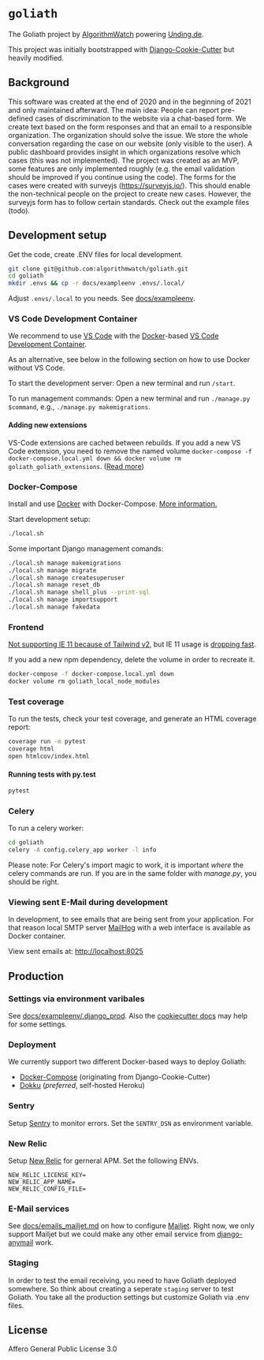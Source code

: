 # `goliath`

The Goliath project by [AlgorithmWatch](https://algorithmwatch.org/) powering [Unding.de](//unding.de).

This project was initially bootstrapped with [Django-Cookie-Cutter](https://github.com/pydanny/cookiecutter-django) but heavily modified.

## Background

This software was created at the end of 2020 and in the beginning of 2021 and only maintained afterward.
The main idea: People can report pre-defined cases of discrimination to the website via a chat-based form.
We create text based on the form responses and that an email to a responsible organization.
The organization should solve the issue.
We store the whole conversation regarding the case on our website (only visible to the user).
A public dashboard provides insight in which organizations resolve which cases (this was not implemented).
The project was created as an MVP, some features are only implemented roughly (e.g. the email validation should be improved if you continue using the code).
The forms for the cases were created with surveyjs (<https://surveyjs.io/>).
This should enable the non-technical people on the project to create new cases.
However, the surveyjs form has to follow certain standards.
Check out the example files (todo).

## Development setup

Get the code, create .ENV files for local development.

```bash
git clone git@github.com:algorithmwatch/goliath.git
cd goliath
mkdir .envs && cp -r docs/exampleenv .envs/.local/
```

Adjust `.envs/.local` to you needs.
See [docs/exampleenv](./docs/exampleenv).

### VS Code Development Container

We recommend to use [VS Code](https://code.visualstudio.com/) with the [Docker](https://docs.docker.com/get-docker/)-based [VS Code Development Container](https://code.visualstudio.com/docs/remote/containers).

As an alternative, see below in the following section on how to use Docker without VS Code.

To start the development server: Open a new terminal and run `/start`.

To run management commands: Open a new terminal and run `./manage.py $command`, e.g., `./manage.py makemigrations`.

#### Adding new extensions

VS-Code extensions are cached between rebuilds.
If you add a new VS Code extension, you need to remove the named volume `docker-compose -f docker-compose.local.yml down && docker volume rm goliath_goliath_extensions`.
([Read more](https://code.visualstudio.com/docs/remote/containers-advanced#_avoiding-extension-reinstalls-on-container-rebuild))

### Docker-Compose

Install and use [Docker](https://docs.docker.com/get-docker/) with Docker-Compose. [More information.](https://cookiecutter-django.readthedocs.io/en/latest/developing-locally-docker.html)

Start development setup:

```bash
./local.sh
```

Some important Django management comands:

```bash
./local.sh manage makemigrations
./local.sh manage migrate
./local.sh manage createsuperuser
./local.sh manage reset_db
./local.sh manage shell_plus --print-sql
./local.sh manage importsupport
./local.sh manage fakedata
```

### Frontend

[Not supporting IE 11 because of Tailwind v2](https://tailwindcss.com/docs/browser-support), but IE 11 usage is [dropping fast](https://gs.statcounter.com/browser-market-share/desktop/germany/#monthly-201812-202012).

If you add a new npm dependency, delete the volume in order to recreate it.

```bash
docker-compose -f docker-compose.local.yml down
docker volume rm goliath_local_node_modules
```

### Test coverage

To run the tests, check your test coverage, and generate an HTML
coverage report:

```bash
coverage run -m pytest
coverage html
open htmlcov/index.html
```

#### Running tests with py.test

```bash
pytest
```

### Celery

To run a celery worker:

```bash
cd goliath
celery -A config.celery_app worker -l info
```

Please note: For Celery's import magic to work, it is important _where_
the celery commands are run. If you are in the same folder with
_manage.py_, you should be right.

### Viewing sent E-Mail during development

In development, to see emails that are being sent from your application. For that reason local SMTP server
[MailHog](https://github.com/mailhog/MailHog) with a web interface is available as Docker container.

View sent emails at: <http://localhost:8025>

## Production

### Settings via environment varibales

See [docs/exampleenv/.django_prod](./docs/exampleenv/.django_prod).
Also the [cookiecutter docs](http://cookiecutter-django.readthedocs.io/en/latest/settings.html) may help for some settings.

### Deployment

We currently support two different Docker-based ways to deploy Goliath:

- [Docker-Compose](./docs/deployment_docker_compose.md) (originating from Django-Cookie-Cutter)
- [Dokku](./docs/deployment_dokku.md) (_preferred_, self-hosted Heroku)

### Sentry

Setup [Sentry](https://sentry.io) to monitor errors.
Set the `SENTRY_DSN` as environment variable.

### New Relic

Setup [New Relic](https://newrelic.com/) for gerneral APM.
Set the following ENVs.

```
NEW_RELIC_LICENSE_KEY=
NEW_RELIC_APP_NAME=
NEW_RELIC_CONFIG_FILE=
```

### E-Mail services

See [docs/emails_mailjet.md](./docs/emails_mailjet.md) on how to configure [Mailjet](https://www.mailjet.com/).
Right now, we only support Mailjet but we could make any other email service from [django-anymail](https://github.com/anymail/django-anymail) work.

### Staging

In order to test the email receiving, you need to have Goliath deployed somewhere.
So think about creating a seperate `staging` server to test Goliath.
You take all the production settings but customize Goliath via .env files.

## License

Affero General Public License 3.0
